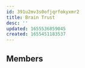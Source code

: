 ```yaml
---
id: 391u2mv3s0ofjqrfokyxmr2
title: Brain Trust
desc: ''
updated: 1655536859045
created: 1655451183537
---
```


## Members